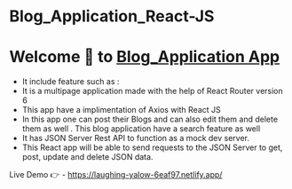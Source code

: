 # Blog_Application_React-JS
# Welcome 👋 to [Blog_Application App](https://laughing-yalow-6eaf97.netlify.app/)
* It include feature such as :
* It is a multipage application made with the help of React Router version 6
* This app have a implimentation of Axios with React JS
* In this app one can post their Blogs and can also edit them and delete them as well . This blog application  have a search feature as well  
* It has JSON Server Rest API to function as a mock dev server.
* This React app will be able to send requests to the JSON Server to get, post, update and delete JSON data. 

Live Demo 👉 - https://laughing-yalow-6eaf97.netlify.app/
